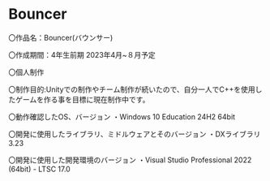 # Bouncer
〇作品名：Bouncer(バウンサー)

〇作成期間：4年生前期 2023年4月~８月予定

〇個人制作

〇制作目的:Unityでの制作やチーム制作が続いたので、自分一人でC++を使用したゲームを作る事を目標に現在制作中です。

〇動作確認したOS、バージョン
  ・Windows 10 Education 24H2 64bit

〇開発に使用したライブラリ、ミドルウェアとそのバージョン
  ・DXライブラリ 3.23
  
〇開発に使用した開発環境のバージョン
  ・Visual Studio Professional 2022 (64bit) - LTSC 17.0
